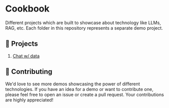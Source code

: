 # Cookbook

Different projects which are built to showcase about technology like LLMs, RAG, etc. Each folder in this repository represents a separate demo project.

## 🚀 Projects

1. [Chat w/ data](chainlit-pdf-qa/README.md)

## 💁 Contributing

We'd love to see more demos showcasing the power of different technologies. If you have an idea for a demo or want to contribute one, please feel free to open an issue or create a pull request. Your contributions are highly appreciated!
